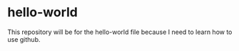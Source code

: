 # hello-world
This repository will be for the hello-world file because I need to learn how to use github.
